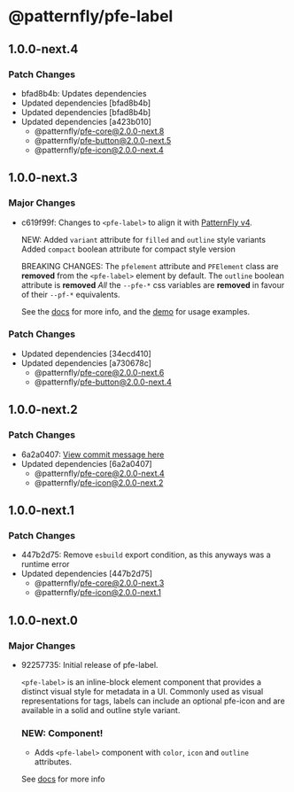 # @patternfly/pfe-label

## 1.0.0-next.4

### Patch Changes

- bfad8b4b: Updates dependencies
- Updated dependencies [bfad8b4b]
- Updated dependencies [bfad8b4b]
- Updated dependencies [a423b010]
  - @patternfly/pfe-core@2.0.0-next.8
  - @patternfly/pfe-button@2.0.0-next.5
  - @patternfly/pfe-icon@2.0.0-next.4

## 1.0.0-next.3

### Major Changes

- c619f99f: Changes to `<pfe-label>` to align it with [PatternFly v4](https://patternfly.org/components/label).

  NEW:
  Added `variant` attribute for `filled` and `outline` style variants
  Added `compact` boolean attribute for compact style version

  BREAKING CHANGES:
  The `pfelement` attribute and `PFElement` class are **removed** from the `<pfe-label>` element by default.
  The `outline` boolean attribute is **removed**
  _All_ the `--pfe-*` css variables are **removed** in favour of their `--pf-*` equivalents.

  See the [docs](https://patternflyelements.org/components/label) for more info,
  and the [demo](https://patternflyelements.org/components/label/demo) for usage examples.

### Patch Changes

- Updated dependencies [34ecd410]
- Updated dependencies [a730678c]
  - @patternfly/pfe-core@2.0.0-next.6
  - @patternfly/pfe-button@2.0.0-next.4

## 1.0.0-next.2

### Patch Changes

- 6a2a0407: [View commit message here](https://gist.github.com/heyMP/200fc0b840690541475923facba393ab)
- Updated dependencies [6a2a0407]
  - @patternfly/pfe-core@2.0.0-next.4
  - @patternfly/pfe-icon@2.0.0-next.2

## 1.0.0-next.1

### Patch Changes

- 447b2d75: Remove `esbuild` export condition, as this anyways was a runtime error
- Updated dependencies [447b2d75]
  - @patternfly/pfe-core@2.0.0-next.3
  - @patternfly/pfe-icon@2.0.0-next.1

## 1.0.0-next.0

### Major Changes

- 92257735: Initial release of pfe-label.

  `<pfe-label>` is an inline-block element component that provides a distinct visual style for metadata in a UI. Commonly used as visual representations for tags, labels can include an optional pfe-icon and are available in a solid and outline style variant.

  ### NEW: Component!

  - Adds `<pfe-label>` component with `color`, `icon` and `outline` attributes.

  See [docs](https://patternflyelements.org/components/label/) for more info
